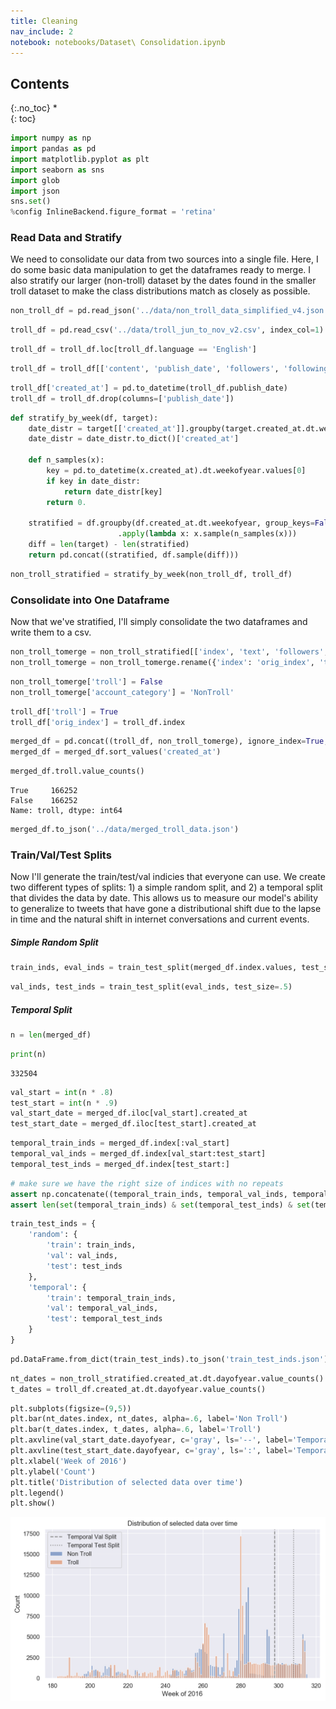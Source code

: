 ```yaml
---
title: Cleaning
nav_include: 2
notebook: notebooks/Dataset\ Consolidation.ipynb
---
```


## Contents
{:.no_toc}
*  
{: toc}


```python
import numpy as np
import pandas as pd
import matplotlib.pyplot as plt
import seaborn as sns
import glob
import json
sns.set()
%config InlineBackend.figure_format = 'retina'
```


### Read Data and Stratify

We need to consolidate our data from two sources into a single file. Here, I do some basic data manipulation to get the dataframes ready to merge. I also stratify our larger (non-troll) dataset by the dates found in the smaller troll dataset to make the class distributions match as closely as possible.



```python
non_troll_df = pd.read_json('../data/non_troll_data_simplified_v4.json')
```




```python
troll_df = pd.read_csv('../data/troll_jun_to_nov_v2.csv', index_col=1)
```




```python
troll_df = troll_df.loc[troll_df.language == 'English']
```




```python
troll_df = troll_df[['content', 'publish_date', 'followers', 'following', 'retweet', 'account_category']]
```




```python
troll_df['created_at'] = pd.to_datetime(troll_df.publish_date)
troll_df = troll_df.drop(columns=['publish_date'])
```




```python
def stratify_by_week(df, target):
    date_distr = target[['created_at']].groupby(target.created_at.dt.weekofyear).aggregate('count')
    date_distr = date_distr.to_dict()['created_at']

    def n_samples(x):
        key = pd.to_datetime(x.created_at).dt.weekofyear.values[0]
        if key in date_distr:
            return date_distr[key]
        return 0.

    stratified = df.groupby(df.created_at.dt.weekofyear, group_keys=False)\
                        .apply(lambda x: x.sample(n_samples(x)))
    diff = len(target) - len(stratified)
    return pd.concat((stratified, df.sample(diff)))
```




```python
non_troll_stratified = stratify_by_week(non_troll_df, troll_df)
```


### Consolidate into One Dataframe

Now that we've stratified, I'll simply consolidate the two dataframes and write them to a csv.



```python
non_troll_tomerge = non_troll_stratified[['index', 'text', 'followers', 'following', 'is_a_retweet', 'created_at']]
non_troll_tomerge = non_troll_tomerge.rename({'index': 'orig_index', 'text':'content', 'is_a_retweet': 'retweet'}, axis='columns')
```




```python
non_troll_tomerge['troll'] = False
non_troll_tomerge['account_category'] = 'NonTroll'
```




```python
troll_df['troll'] = True
troll_df['orig_index'] = troll_df.index
```




```python
merged_df = pd.concat((troll_df, non_troll_tomerge), ignore_index=True, sort=False)
merged_df = merged_df.sort_values('created_at')
```




```python
merged_df.troll.value_counts()
```





    True     166252
    False    166252
    Name: troll, dtype: int64





```python
merged_df.to_json('../data/merged_troll_data.json')
```


### Train/Val/Test Splits

Now I'll generate the train/test/val indicies that everyone can use. We create two different types of splits: 1) a simple random split, and 2) a temporal split that divides the data by date. This allows us to measure our model's ability to generalize to tweets that have gone a distributional shift due to the lapse in time and the natural shift in internet conversations and current events.

##### Simple Random Split



```python
train_inds, eval_inds = train_test_split(merged_df.index.values, test_size=.2)
```




```python
val_inds, test_inds = train_test_split(eval_inds, test_size=.5)
```


##### Temporal Split



```python
n = len(merged_df)
```




```python
print(n)
```


    332504




```python
val_start = int(n * .8)
test_start = int(n * .9)
val_start_date = merged_df.iloc[val_start].created_at
test_start_date = merged_df.iloc[test_start].created_at
```




```python
temporal_train_inds = merged_df.index[:val_start]
temporal_val_inds = merged_df.index[val_start:test_start]
temporal_test_inds = merged_df.index[test_start:]
```




```python
# make sure we have the right size of indices with no repeats
assert np.concatenate((temporal_train_inds, temporal_val_inds, temporal_test_inds)).shape[0] == n
assert len(set(temporal_train_inds) & set(temporal_test_inds) & set(temporal_val_inds)) == 0
```




```python
train_test_inds = {
    'random': {
        'train': train_inds,
        'val': val_inds,
        'test': test_inds
    },
    'temporal': {
        'train': temporal_train_inds,
        'val': temporal_val_inds,
        'test': temporal_test_inds
    }
}
```




```python
pd.DataFrame.from_dict(train_test_inds).to_json('train_test_inds.json')
```




```python
nt_dates = non_troll_stratified.created_at.dt.dayofyear.value_counts()
t_dates = troll_df.created_at.dt.dayofyear.value_counts()
```




```python
plt.subplots(figsize=(9,5))
plt.bar(nt_dates.index, nt_dates, alpha=.6, label='Non Troll')
plt.bar(t_dates.index, t_dates, alpha=.6, label='Troll')
plt.axvline(val_start_date.dayofyear, c='gray', ls='--', label='Temporal Val Split')
plt.axvline(test_start_date.dayofyear, c='gray', ls=':', label='Temporal Test Split')
plt.xlabel('Week of 2016')
plt.ylabel('Count')
plt.title('Distribution of selected data over time')
plt.legend()
plt.show()
```



![png](Dataset%20Consolidation_files/Dataset%20Consolidation_32_0.png)
